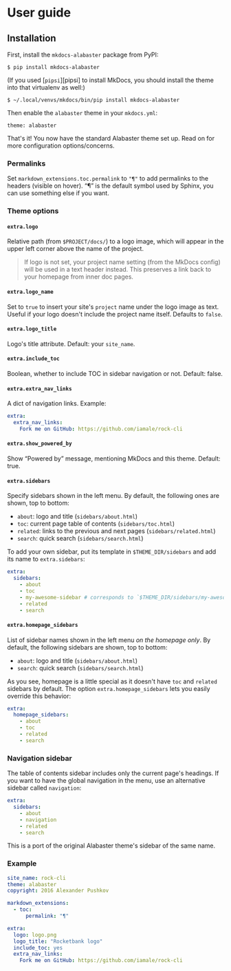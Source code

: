 # User guide

## Installation

First, install the `mkdocs-alabaster` package from PyPI:

```
$ pip install mkdocs-alabaster
```

(If you used [`pipsi`][pipsi] to install MkDocs, you should install the theme into that virtualenv as well:)

```
$ ~/.local/venvs/mkdocs/bin/pip install mkdocs-alabaster
```

Then enable the `alabaster` theme in your `mkdocs.yml`:

```
theme: alabaster
```

That's it! You now have the standard Alabaster theme set up. Read on for more configuration options/concerns.

### Permalinks

Set `markdown_extensions.toc.permalink` to `"¶"` to add permalinks to the headers (visible on hover). “¶” is the default symbol used by Sphinx, you can use something else if you want.

### Theme options


#### `extra.logo`

Relative path (from `$PROJECT/docs/`) to a logo image, which will appear in the upper left corner above the name of the project.

> If logo is not set, your project name setting (from the MkDocs config) will be used in a text header instead. This preserves a link back to your homepage from inner doc pages.

#### `extra.logo_name`

Set to `true` to insert your site's `project` name under the logo image as text. Useful if your logo doesn't include the project name itself. Defaults to `false`.

#### `extra.logo_title`

Logo's title attribute. Default: your `site_name`.

#### `extra.include_toc`

Boolean, whether to include TOC in sidebar navigation or not. Default: false.

#### `extra.extra_nav_links`

A dict of navigation links. Example:

```yaml
extra:
  extra_nav_links:
    Fork me on GitHub: https://github.com/iamale/rock-cli
```

#### `extra.show_powered_by`

Show “Powered by” message, mentioning MkDocs and this theme. Default: true.

#### `extra.sidebars`

Specify sidebars shown in the left menu. By default, the following ones are
shown, top to bottom:

  - `about`: logo and title (`sidebars/about.html`)
  - `toc`: current page table of contents (`sidebars/toc.html`)
  - `related`: links to the previous and next pages (`sidebars/related.html`)
  - `search`: quick search (`sidebars/search.html`)

To add your own sidebar, put its template in `$THEME_DIR/sidebars` and add its
name to `extra.sidebars`:

```yaml
extra:
  sidebars:
    - about
    - toc
    - my-awesome-sidebar # corresponds to `$THEME_DIR/sidebars/my-awesome-sidebar.html`
    - related
    - search
```

#### `extra.homepage_sidebars`

List of sidebar names shown in the left menu *on the homepage only*.
By default, the following sidebars are shown, top to bottom:

  - `about`: logo and title (`sidebars/about.html`)
  - `search`: quick search (`sidebars/search.html`)

As you see, homepage is a little special as it doesn't have `toc` and `related`
sidebars by default. The option `extra.homepage_sidebars` lets you easily
override this behavior:

```yaml
extra:
  homepage_sidebars:
    - about
    - toc
    - related
    - search
```

### Navigation sidebar

The table of contents sidebar includes only the current page's headings. If you
want to have the global navigation in the menu, use an alternative sidebar
called `navigation`:

```yaml
extra:
  sidebars:
    - about
    - navigation
    - related
    - search
```

This is a port of the original Alabaster theme's sidebar of the same name.

### Example

```yaml
site_name: rock-cli
theme: alabaster
copyright: 2016 Alexander Pushkov

markdown_extensions:
  - toc:
      permalink: "¶"

extra:
  logo: logo.png
  logo_title: "Rocketbank logo"
  include_toc: yes
  extra_nav_links:
    Fork me on GitHub: https://github.com/iamale/rock-cli
```
